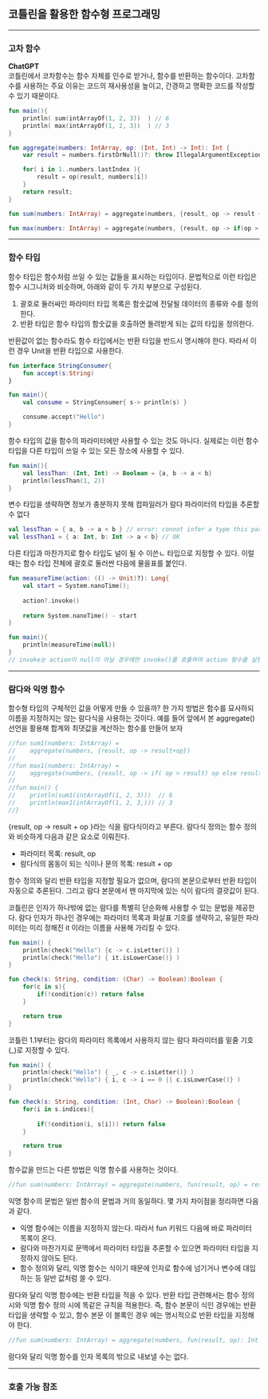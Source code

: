 ## 코틀린을 활용한 함수형 프로그래밍
***

### 고차 함수
**ChatGPT**  
코틀린에서 코차함수는 함수 자체를 인수로 받거나, 함수를 반환하는 함수이다. 고차함수를 사용하는 주요 이유는
코드의 재사용성을 높이고, 간경하고 명확한 코드를 작성할 수 있기 때문이다.

```kotlin
fun main(){
    println( sum(intArrayOf(1, 2, 3))  ) // 6
    println( max(intArrayOf(1, 2, 3))  ) // 3
}

fun aggregate(numbers: IntArray, op: (Int, Int) -> Int): Int {
    var result = numbers.firstOrNull()?: throw IllegalArgumentException("Empty array")

    for( i in 1..numbers.lastIndex ){
        result = op(result, numbers[i])
    }
    return result;
}

fun sum(numbers: IntArray) = aggregate(numbers, {result, op -> result + op})

fun max(numbers: IntArray) = aggregate(numbers, {result, op -> if(op > result) op else result})
```
***

### 함수 타입

함수 타입은 함수처럼 쓰일 수 있는 값들을 표시하는 타입이다. 문법적으로 이런 타입은 함수 시그니처와 비슷하며,
아래와 같이 두 가지 부분으로 구성된다.
1. 괄호로 둘러싸인 파라미터 타입 목록은 함숫값에 전달될 데이터의 종류와 수를 정의한다.
2. 반환 타입은 함수 타입의 함숫값을 호출하면 돌려받게 되는 값의 타입을 정의한다.

반환값이 없는 함수라도 함수 타입에서는 반환 타입을 반드시 명시해야 한다. 따라서 이런 경우 Unit을 반환
타입으로 사용한다.

```kotlin
fun interface StringConsumer{
    fun accept(s:String)
}

fun main(){
    val consume = StringConsumer{ s-> println(s) }

    consume.accept("Hello")
}
```

함수 타입의 값을 함수의 파라미터에만 사용할 수 있는 것도 아니다. 실제로는 이런 함수 타입을 다른 타입이 쓰일
수 있는 모든 장소에 사용할 수 있다.
```kotlin
fun main(){
    val lessThan: (Int, Int) -> Boolean = {a, b -> a < b}
    println(lessThan(1, 2))
}
```
변수 타입을 생략하면 정보가 충분하지 못해 컴파일러가 람다 파라미터의 타입을 추론할 수 없다
```kotlin
val lessThan = { a, b -> a < b } // error: connot infer a type this parameter
val lessThan1 = { a: Int, b: Int -> a < b} // OK
```
다른 타입과 마찬가지로 함수 타입도 널이 될 수 이쓴ㄴ 타입으로 지정할 수 있다.
이럴 때는 함수 타입 전체에 괄호로 둘러싼 다음에 물을표를 붙인다.
```kotlin
fun measureTime(action: (() -> Unit)?): Long{
    val start = System.nanoTime();
    
    action?.invoke()
    
    return System.nanoTime() - start
}

fun main(){
    println(measureTime(null))
}
// invoke눈 action이 null이 아닐 경우에만 invoke()를 호출하여 action 함수를 실행한다.
```
***

### 람다와 익명 함수
 함수형 타입의 구체적인 값을 어떻게 만들 수 있을까? 한 가지 방법은 함수를 묘사하되 이름을 지정하지는 않는
 람다식을 사용하는 것이다. 예를 들어 앞에서 본 aggregate() 선언을 활용해 합계와 최댓값을 계산하는
 함수를 만들어 보자
 ```kotlin
//fun sum1(numbers: IntArray) =
//    aggregate(numbers, {result, op -> result+op})
//
//fun max1(numbers: IntArray) =
//    aggregate(numbers, {result, op -> if( op > result) op else result })
//
//fun main() {
//    println(sum1(intArrayOf(1, 2, 3)))  // 6
//    println(max1(intArrayOf(1, 2, 3,))) // 3
//}
```
{result, op -> result + op }라는 식을 람다식이라고 부른다. 람다식 정의는 함수 정의와 비슷하게 
다음과 같은 요소로 이뤄진다.
- 파라미터 목록: result, op
- 람다식의 몸동이 되는 식이나 문의 목록: result + op

함수 정의와 달리 반환 타입을 지정할 필요가 없으며, 람다의 본문으로부터 반환 타입이 자동으로 추론된다.
그리고 람다 본문에서 맨 마지막에 있는 식이 람다의 결괏값이 된다.

코틀린은 인자가 하나밖에 없는 람다를 특별히 단순화해 사용할 수 있는 문법을 제공한다.
람다 인자가 하나인 경우에는 파라미터 목록과 화살표 기호를 생략하고, 유일한 파라미터는 미리 정해진
it 이라는 이름을 사용해 가리킬 수 있다.
```kotlin
fun main() {
    println(check("Hello") {c -> c.isLetter()} )
    println(check("Hello") { it.isLowerCase()} )
}

fun check(s: String, condition: (Char) -> Boolean):Boolean {
    for(c in s){
        if(!condition(c)) return false
    }

    return true
}
```

코틀린 1.1부터는 람다의 파라미터 목록에서 사용하지 않는 람다 파라미터를 밑줄 기호(_)로 지정할 수 있다.
```kotlin
fun main() {
    println(check("Hello") { _, c -> c.isLetter()} )
    println(check("Hello") { i, c -> i == 0 || c.isLowerCase()} )
}

fun check(s: String, condition: (Int, Char) -> Boolean):Boolean {
    for(i in s.indices){
       
        if(!condition(i, s[i])) return false
    }

    return true
}
```
함수값을 만드는 다른 방법은 익명 함수를 사용하는 것이다.
```kotlin
//fun sum(numbers: IntArray) = aggregate(numbers, fun(result, op) = result + op)
```
익명 함수의 문법은 일반 함수의 문법과 거의 동일하다. 몇 가지 차이점을 정리하면 다음과 같다.
- 익명 함수에는 이름을 지정하지 않는다. 따라서 fun 키워드 다음에 바로 파라미터 목록이 온다.
- 람다와 마찬가지로 문맥에서 파라미터 타입을 추론할 수 있으면 파라미터 타입을 지정하지 않아도 된다.
- 함수 정의와 달리, 익명 함수는 식이기 때문에 인자로 함수에 넘기거나 변수에 대입하는 등 일반 값처럼
쓸 수 있다.

람다와 달리 익명 함수에는 반환 타입을 적을 수 있다. 반환 타입 관련해서는 함수 정의 시와 익명 함수
정의 시에 똑같은 규칙을 적용한다. 즉, 함수 본문이 식인 경우에는 반환 타입을 생략할 수 있고, 함수 본문
이 블록인 경우 에는 명시적으로 반환 타입을 지정해야 한다.
```kotlin
//fun sum(numbers: IntArray) = aggregate(numbers, fun(result, op): Int {return result+op})
```
람다와 달리 익명 함수를 인자 목록의 밖으로 내보낼 수는 없다.
***

### 호출 가능 참조